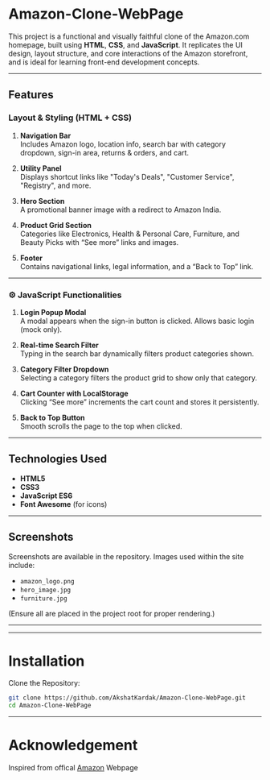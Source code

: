 # Amazon-Clone-WebPage

This project is a functional and visually faithful clone of the Amazon.com homepage, built using **HTML**, **CSS**, and **JavaScript**. It replicates the UI design, layout structure, and core interactions of the Amazon storefront, and is ideal for learning front-end development concepts.

---

##  Features

###  Layout & Styling (HTML + CSS)
1. **Navigation Bar**  
   Includes Amazon logo, location info, search bar with category dropdown, sign-in area, returns & orders, and cart.

2. **Utility Panel**  
   Displays shortcut links like "Today's Deals", "Customer Service", "Registry", and more.

3. **Hero Section**  
   A promotional banner image with a redirect to Amazon India.

4. **Product Grid Section**  
   Categories like Electronics, Health & Personal Care, Furniture, and Beauty Picks with “See more” links and images.

5. **Footer**  
   Contains navigational links, legal information, and a “Back to Top” link.

---

### ⚙ JavaScript Functionalities
1. **Login Popup Modal**  
   A modal appears when the sign-in button is clicked. Allows basic login (mock only).

2. **Real-time Search Filter**  
   Typing in the search bar dynamically filters product categories shown.

3. **Category Filter Dropdown**  
   Selecting a category filters the product grid to show only that category.

4. **Cart Counter with LocalStorage**  
   Clicking “See more” increments the cart count and stores it persistently.

5. **Back to Top Button**  
   Smooth scrolls the page to the top when clicked.

---

## Technologies Used

- **HTML5**
- **CSS3**
- **JavaScript ES6**
- **Font Awesome** (for icons)

---

##  Screenshots

Screenshots are available in the repository. Images used within the site include:
- `amazon_logo.png`
- `hero_image.jpg`
- `furniture.jpg`

(Ensure all are placed in the project root for proper rendering.)

---

---

# Installation
Clone the Repository:
```sh
git clone https://github.com/AkshatKardak/Amazon-Clone-WebPage.git
cd Amazon-Clone-WebPage
```

---

# Acknowledgement
Inspired from offical [Amazon](https://www.amazon.com) Webpage

